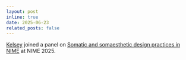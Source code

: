```yaml
---
layout: post
inline: true
date: 2025-06-23
related_posts: false
---
```


[Kelsey](https://aicomparts.com/people/kelsey_cotton/) joined a panel on [Somatic and somaesthetic design practices in NIME](https://nime2025.org/proceedings/335.html) at NIME 2025.